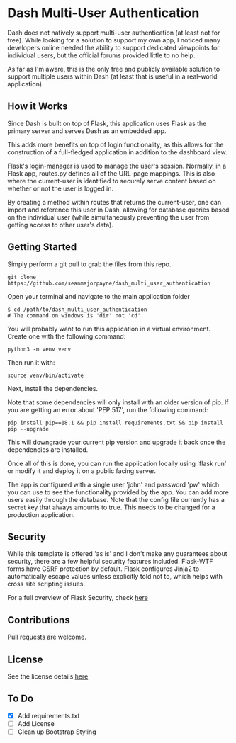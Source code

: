 # Dash Multi-User Authentication

Dash does not natively support multi-user authentication (at least not for free). While
looking for a solution to support my own app, I noticed many developers online needed
the ability to support dedicated viewpoints for individual users, but the official forums
provided little to no help.

As far as I'm aware, this is the only free and publicly available solution to support
multiple users within Dash (at least that is useful in a real-world application).

## How it Works

Since Dash is built on top of Flask, this application uses Flask as the primary server
and serves Dash as an embedded app.

This adds more benefits on top of login functionality, as this allows for the construction
of a full-fledged application in addition to the dashboard view.

Flask's login-manager is used to manage the user's session. Normally, in a Flask app,
routes.py defines all of the URL-page mappings. This is also where the current-user is
identified to securely serve content based on whether or not the user is logged in. 

By creating a method within routes that returns the current-user, one can import and 
reference this user in Dash, allowing for database queries based on the individual user 
(while simultaneously preventing the user from getting access to other user's data).

## Getting Started

Simply perform a git pull to grab the files from this repo.

```
git clone https://github.com/seanmajorpayne/dash_multi_user_authentication
```

Open your terminal and navigate to the main application folder

```
$ cd /path/to/dash_multi_user_authentication
# The command on windows is 'dir' not 'cd'
```

You will probably want to run this application in a virtual environment. Create one with
the following command:

```
python3 -m venv venv
```

Then run it with:

```
source venv/bin/activate
```

Next, install the dependencies.

Note that some dependencies will only install with an older version of pip. If you are
getting an error about 'PEP 517', run the following command:

```
pip install pip==18.1 && pip install requirements.txt && pip install pip --upgrade
```

This will downgrade your current pip version and upgrade it back once the dependencies
are installed.

Once all of this is done, you can run the application locally using 'flask run' or
modify it and deploy it on a public facing server.

The app is configured with a single user 'john' and password 'pw' which you
can use to see the functionality provided by the app. You can add more users easily
through the database. Note that the config file currently has a secret key that
always amounts to true. This needs to be changed for a production application.

## Security

While this template is offered 'as is' and I don't make any guarantees about security,
there are a few helpful security features included. Flask-WTF forms have CSRF protection
by default. Flask configures Jinja2 to automatically escape values unless explicitly told
not to, which helps with cross site scripting issues.

For a full overview of Flask Security, check [here](https://flask.palletsprojects.com/en/1.1.x/security/)

## Contributions

Pull requests are welcome.

## License
See the license details [here](https://github.com/seanmajorpayne/dash_multi_user_authentication/blob/master/LICENSE.md)

## To Do
- [x] Add requirements.txt
- [ ] Add License
- [ ] Clean up Bootstrap Styling